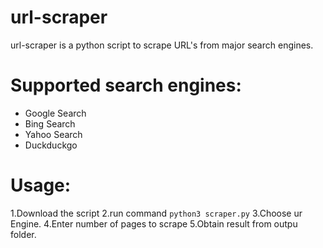 # url-scraper
url-scraper is a python script to scrape URL's from major search engines.

# Supported search engines:
+ Google Search
+ Bing Search
+ Yahoo Search
+ Duckduckgo

# Usage:
1.Download the script
2.run command <code>python3 scraper.py</code>
3.Choose ur Engine.
4.Enter number of pages to scrape 
5.Obtain result from outpu folder.
